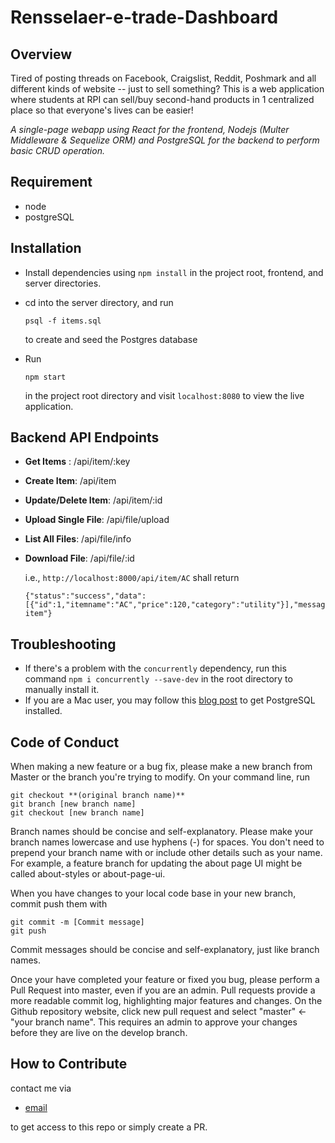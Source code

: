 # Rensselaer-e-trade-Dashboard

## Overview

Tired of posting threads on Facebook, Craigslist, Reddit, Poshmark and all different kinds of website -- just to sell something? This is a web application where students at RPI can sell/buy second-hand products in 1 centralized place so that everyone's lives can be easier!

*A single-page webapp using React for the frontend, Nodejs (Multer Middleware & Sequelize ORM) and PostgreSQL for the backend to perform basic CRUD operation.*

## Requirement

- node
- postgreSQL

## Installation

- Install dependencies using `npm install` in the project root, frontend, and server directories.

- cd into the server directory, and run

  ```
  psql -f items.sql
  ```

  to create and seed the Postgres database

- Run

  ```
  npm start
  ```

  in the project root directory and visit `localhost:8080` to view the live application.

## Backend API Endpoints

- **Get Items** : /api/item/:key
- **Create Item**: /api/item
- **Update/Delete Item**: /api/item/:id
- **Upload Single File**: /api/file/upload
- **List All Files**: /api/file/info
- **Download File**: /api/file/:id


  i.e., `http://localhost:8000/api/item/AC` shall return

  ```
  {"status":"success","data":[{"id":1,"itemname":"AC","price":120,"category":"utility"}],"message":"Retrieved item"}
  ```

## Troubleshooting

- If there's a problem with the `concurrently` dependency, run this command `npm i concurrently --save-dev` in the root directory to manually install it.
- If you are a Mac user, you may follow this [blog post](https://dataschool.com/learn-sql/how-to-start-a-postgresql-server-on-mac-os-x/) to get PostgreSQL installed.

## Code of Conduct

When making a new feature or a bug fix, please make a new branch from Master or the branch you're trying to modify. On your command line, run

```
git checkout **(original branch name)**
git branch [new branch name]
git checkout [new branch name]
```

Branch names should be concise and self-explanatory. Please make your branch names lowercase and use hyphens (-) for spaces. You don't need to prepend your branch name with or include other details such as your name. For example, a feature branch for updating the about page UI might be called about-styles or about-page-ui.

When you have changes to your local code base in your new branch, commit push them with

```
git commit -m [Commit message]
git push
```

Commit messages should be concise and self-explanatory, just like branch names.

Once your have completed your feature or fixed you bug, please perform a Pull Request into master, even if you are an admin. Pull requests provide a more readable commit log, highlighting major features and changes. On the Github repository website, click new pull request and select "master" <- "your branch name". This requires an admin to approve your changes before they are live on the develop branch.

## How to Contribute

contact me via

- [email](mailto:jiawenlincontact@gmail.com?Subject=Hi!)

to get access to this repo or simply create a PR.
